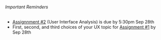 ###### Important Reminders  
* [Assignnment #2](https://canvas.sfu.ca/courses/22099/assignments/112756) (User Interface Analysis) is due by 5:30pm Sep 28th<br>
* First, second, and third choices of your UX topic for [Assignment #1](https://canvas.sfu.ca/courses/22099/assignments/112757) by Sep 28th
